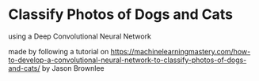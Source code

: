 # Classify Photos of Dogs and Cats
using a Deep Convolutional Neural Network

made by following a tutorial on https://machinelearningmastery.com/how-to-develop-a-convolutional-neural-network-to-classify-photos-of-dogs-and-cats/ by Jason Brownlee

